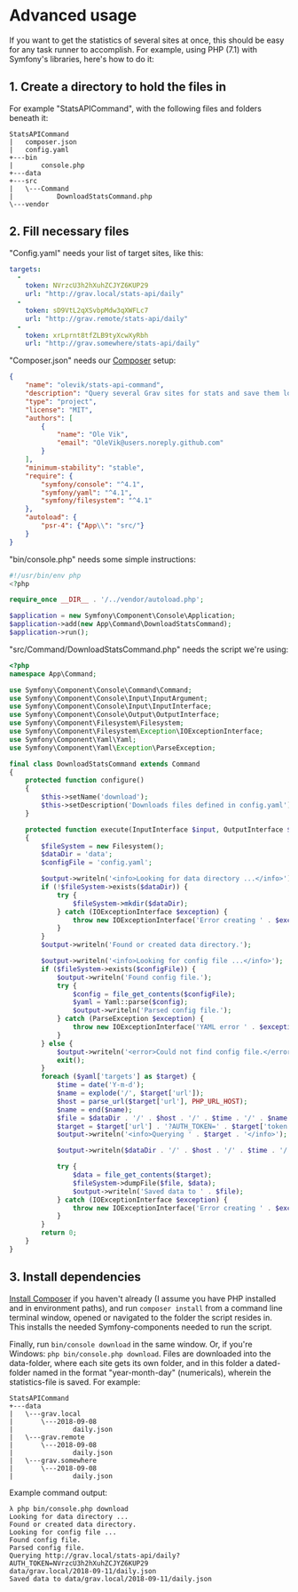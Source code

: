 # Advanced usage

If you want to get the statistics of several sites at once, this should be easy for any task runner to accomplish. For example, using PHP (7.1) with Symfony's libraries, here's how to do it:

## 1. Create a directory to hold the files in

For example "StatsAPICommand", with the following files and folders beneath it:

```
StatsAPICommand
|   composer.json
|   config.yaml
+---bin
|       console.php
+---data
+---src
|   \---Command
|           DownloadStatsCommand.php
\---vendor
```

## 2. Fill necessary files

"Config.yaml" needs your list of target sites, like this:

```yaml
targets: 
  - 
    token: NVrzcU3h2hXuhZCJYZ6KUP29
    url: "http://grav.local/stats-api/daily"
  - 
    token: sD9VtL2qXSvbpMdw3qXWFLc7
    url: "http://grav.remote/stats-api/daily"
  - 
    token: xrLprnt8tfZLB9tyXcwXyRbh
    url: "http://grav.somewhere/stats-api/daily"
```

"Composer.json" needs our [Composer](https://getcomposer.org/ "The package manager for PHP") setup:

```json
{
    "name": "olevik/stats-api-command",
    "description": "Query several Grav sites for stats and save them locally.",
    "type": "project",
    "license": "MIT",
    "authors": [
        {
            "name": "Ole Vik",
            "email": "OleVik@users.noreply.github.com"
        }
    ],
    "minimum-stability": "stable",
    "require": {
        "symfony/console": "^4.1",
        "symfony/yaml": "^4.1",
        "symfony/filesystem": "^4.1"
    },
    "autoload": {
        "psr-4": {"App\\": "src/"}
    }
}
```

"bin/console.php" needs some simple instructions:

```php
#!/usr/bin/env php
<?php

require_once __DIR__ . '/../vendor/autoload.php';

$application = new Symfony\Component\Console\Application;
$application->add(new App\Command\DownloadStatsCommand);
$application->run();
```

"src/Command/DownloadStatsCommand.php" needs the script we're using:

```php
<?php
namespace App\Command;

use Symfony\Component\Console\Command\Command;
use Symfony\Component\Console\Input\InputArgument;
use Symfony\Component\Console\Input\InputInterface;
use Symfony\Component\Console\Output\OutputInterface;
use Symfony\Component\Filesystem\Filesystem;
use Symfony\Component\Filesystem\Exception\IOExceptionInterface;
use Symfony\Component\Yaml\Yaml;
use Symfony\Component\Yaml\Exception\ParseException;

final class DownloadStatsCommand extends Command
{
    protected function configure()
    {
        $this->setName('download');
        $this->setDescription('Downloads files defined in config.yaml');
    }

    protected function execute(InputInterface $input, OutputInterface $output)
    {
        $fileSystem = new Filesystem();
        $dataDir = 'data';
        $configFile = 'config.yaml';

        $output->writeln('<info>Looking for data directory ...</info>');
        if (!$fileSystem->exists($dataDir)) {
            try {
                $fileSystem->mkdir($dataDir);
            } catch (IOExceptionInterface $exception) {
                throw new IOExceptionInterface('Error creating ' . $exception->getPath());
            }
        }
        $output->writeln('Found or created data directory.');

        $output->writeln('<info>Looking for config file ...</info>');
        if ($fileSystem->exists($configFile)) {
            $output->writeln('Found config file.');
            try {
                $config = file_get_contents($configFile);
                $yaml = Yaml::parse($config);
                $output->writeln('Parsed config file.');
            } catch (ParseException $exception) {
                throw new IOExceptionInterface('YAML error ' . $exception->getMessage());
            }
        } else {
            $output->writeln('<error>Could not find config file.</error>');
            exit();
        }
        foreach ($yaml['targets'] as $target) {
            $time = date('Y-m-d');
            $name = explode('/', $target['url']);
            $host = parse_url($target['url'], PHP_URL_HOST);
            $name = end($name);
            $file = $dataDir . '/' . $host . '/' . $time . '/' . $name . '.json';
            $target = $target['url'] . '?AUTH_TOKEN=' . $target['token'];
            $output->writeln('<info>Querying ' . $target . '</info>');

            $output->writeln($dataDir . '/' . $host . '/' . $time . '/' . $name . '.json');

            try {
                $data = file_get_contents($target);
                $fileSystem->dumpFile($file, $data);
                $output->writeln('Saved data to ' . $file);
            } catch (IOExceptionInterface $exception) {
                throw new IOExceptionInterface('Error creating ' . $exception->getPath());
            }
        }
        return 0;
    }
}
```

## 3. Install dependencies

[Install Composer](https://getcomposer.org/download/) if you haven't already (I assume you have PHP installed and in environment paths), and run `composer install` from a command line terminal window, opened or navigated to the folder the script resides in. This installs the needed Symfony-components needed to run the script.

Finally, run `bin/console download` in the same window. Or, if you're Windows: `php bin/console.php download`. Files are downloaded into the data-folder, where each site gets its own folder, and in this folder a dated-folder named in the format "year-month-day" (numericals), wherein the statistics-file is saved. For example:

```
StatsAPICommand
+---data
|   \---grav.local
|       \---2018-09-08
|               daily.json
|   \---grav.remote
|       \---2018-09-08
|               daily.json
|   \---grav.somewhere
|       \---2018-09-08
|               daily.json
```

Example command output:

```
λ php bin/console.php download
Looking for data directory ...
Found or created data directory.
Looking for config file ...
Found config file.
Parsed config file.
Querying http://grav.local/stats-api/daily?AUTH_TOKEN=NVrzcU3h2hXuhZCJYZ6KUP29
data/grav.local/2018-09-11/daily.json
Saved data to data/grav.local/2018-09-11/daily.json
```